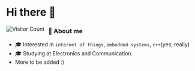 # Hi there 👋

<img src="https://badges.pufler.dev/visits/aakashkumar21/Sewage-Monitoring-System"     alt="Visitor Count"     style="float: left; margin-right: 10px;" />

### 📖 About me

- 🎓 Interested in `internet of things`, `embedded systems`, `c++`(yes, really)
- 🎓 Studying at Electronics and Communication.
- More to be added :)

